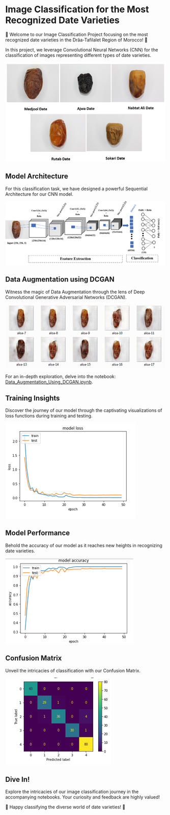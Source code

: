 # Image Classification for the Most Recognized Date Varieties

🌴 Welcome to our Image Classification Project focusing on the most recognized date varieties in the Drâa-Tafilalet Region of Morocco! 🌴

In this project, we leverage Convolutional Neural Networks (CNN) for the classification of images representing different types of date varieties.

![Different Types of Dates](images/dateImage.png)

## Model Architecture
For this classification task, we have designed a powerful Sequential Architecture for our CNN model.

![Architecture of the Model](images/ArchitectureDeModel.png)

## Data Augmentation using DCGAN
Witness the magic of Data Augmentation through the lens of Deep Convolutional Generative Adversarial Networks (DCGAN).

![Example of Data Augmented](images/GAN.PNG)

For an in-depth exploration, delve into the notebook: [Data_Augmentation_Using_DCGAN.ipynb](Data_Augmentation_Using_DCGAN.ipynb).

## Training Insights
Discover the journey of our model through the captivating visualizations of loss functions during training and testing.

![Loss Functions](images/loss.PNG)

## Model Performance
Behold the accuracy of our model as it reaches new heights in recognizing date varieties.

![Model Accuracy](images/modelAccuracy.PNG)

## Confusion Matrix
Unveil the intricacies of classification with our Confusion Matrix.

![Confusion Matrix](images/CM.PNG)

## Dive In!
Explore the intricacies of our image classification journey in the accompanying notebooks. Your curiosity and feedback are highly valued!

🌴 Happy classifying the diverse world of date varieties! 🌴
